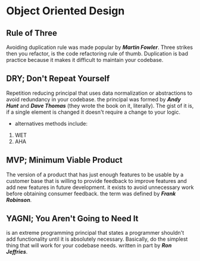 # Object Oriented Design
## Rule of Three
Avoiding duplication rule was made popular by ***Martin Fowler***. Three strikes then you refactor, is the code refactoring rule of thumb.  Duplication is bad practice because it makes it difficult to maintain your codebase.
## DRY; Don't Repeat Yourself
Repetition reducing principal that uses data normalization or abstractions to avoid redundancy in your codebase.  the principal was formed by ***Andy Hunt*** and ***Dave Thomas*** (they wrote the book on it, literally).  The gist of it is, if a single element is changed it doesn't require a change to your logic. 
- alternatives methods include:
1. WET
2. AHA
## MVP; Minimum Viable Product
The version of a product that has just enough features to be usable by a customer base that is willing to provide feedback to improve features and add new features in future development.  it exists to avoid unnecessary work before obtaining consumer feedback. the term was defined by ***Frank Robinson***.
## YAGNI; You Aren't Going to Need It
is an extreme programming principal that states a programmer shouldn't add functionality until it is absolutely necessary.  Basically, do the simplest thing that will work for your codebase needs.  written in part by ***Ron Jeffries***.